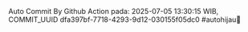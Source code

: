 Auto Commit By Github Action pada: 2025-07-05 13:30:15 WIB, COMMIT_UUID dfa397bf-7718-4293-9d12-030155f05dc0 #autohijau🗿
